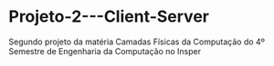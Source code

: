 # Projeto-2---Client-Server
Segundo projeto da matéria Camadas Físicas da Computação do 4º Semestre de Engenharia da Computação no Insper
